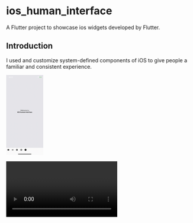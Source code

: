 # ios_human_interface

A Flutter project to showcase ios widgets developed by Flutter.

## Introduction
I used and customize system-defined components of iOS to give people a familiar and consistent experience.
<p float="left">
  <img src="assets/flutter_01.png" alt="intro page screenshot" width="100" />

  
</p>

<video src="https://github.com/m8811163008/ios_human_interface/raw/main/assets/video.mp4" controls="controls" style="max-width: 730px;">
</video>
